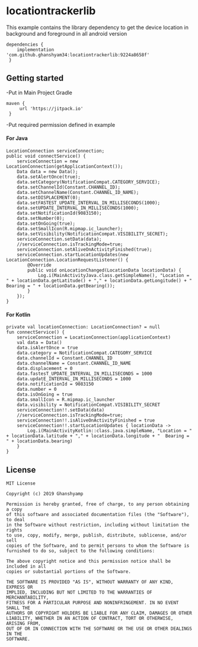# locationtrackerlib
This example contains the library dependency to get the device location in background and foreground in all android version


```
dependencies {
    implementation 'com.github.ghanshyam34:locationtrackerlib:9224a8658f'
 }
```


## Getting started

  -Put in Main Project Gradle
  
    maven { 
         url 'https://jitpack.io'
     } 


  -Put required permission defined in example


  #### For Java
  
    LocationConnection serviceConnection;
    public void connectService() {
        serviceConnection = new LocationConnection(getApplicationContext());
        Data data = new Data();
        data.setAlertOnce(true);
        data.setCategory(NotificationCompat.CATEGORY_SERVICE);
        data.setChannelId(Constant.CHANNEL_ID);
        data.setChannelName(Constant.CHANNEL_ID_NAME);
        data.setDISPLACEMENT(0);
        data.setFASTEST_UPDATE_INTERVAL_IN_MILLISECONDS(1000);
        data.setUPDATE_INTERVAL_IN_MILLISECONDS(1000);
        data.setNotificationId(9083150);
        data.setNumber(0);
        data.setOnGoing(true);
        data.setSmallIcon(R.mipmap.ic_launcher);
        data.setVisibility(NotificationCompat.VISIBILITY_SECRET);
        serviceConnection.setData(data);
        //serviceConnection.isTrackingMode=true;
        serviceConnection.setAliveOnActivityFinished(true);
        serviceConnection.startLocationUpdates(new LocationConnection.LocationRequestListener() {
            @Override
            public void onLocationChanged(LocationData locationData) {
                Log.i(MainActivityJava.class.getSimpleName(), "Location = " + locationData.getLatitude() + "," + locationData.getLongitude() + "  Bearing = " + locationData.getBearing());
            }
        });
    }
    
    
    
    
    
   #### For Kotlin
    private val locationConnection: LocationConnection? = null
    fun connectService() {
        serviceConnection = LocationConnection(applicationContext)
        val data = Data()
        data.isAlertOnce = true
        data.category = NotificationCompat.CATEGORY_SERVICE
        data.channelId = Constant.CHANNEL_ID
        data.channelName = Constant.CHANNEL_ID_NAME
        data.displacement = 0
        data.fastesT_UPDATE_INTERVAL_IN_MILLISECONDS = 1000
        data.updatE_INTERVAL_IN_MILLISECONDS = 1000
        data.notificationId = 9083150
        data.number = 0
        data.isOnGoing = true
        data.smallIcon = R.mipmap.ic_launcher
        data.visibility = NotificationCompat.VISIBILITY_SECRET
        serviceConnection!!.setData(data)
        //serviceConnection.isTrackingMode=true;
        serviceConnection!!.isAliveOnActivityFinished = true
        serviceConnection!!.startLocationUpdates { locationData ->
            Log.i(MainActivityKotlin::class.java.simpleName, "Location = " + locationData.latitude + "," + locationData.longitude + "  Bearing = " + locationData.bearing)
        }
    }
   
 
 

## License
```
MIT License

Copyright (c) 2019 Ghanshyamp

Permission is hereby granted, free of charge, to any person obtaining a copy
of this software and associated documentation files (the "Software"), to deal
in the Software without restriction, including without limitation the rights
to use, copy, modify, merge, publish, distribute, sublicense, and/or sell
copies of the Software, and to permit persons to whom the Software is
furnished to do so, subject to the following conditions:

The above copyright notice and this permission notice shall be included in all
copies or substantial portions of the Software.

THE SOFTWARE IS PROVIDED "AS IS", WITHOUT WARRANTY OF ANY KIND, EXPRESS OR
IMPLIED, INCLUDING BUT NOT LIMITED TO THE WARRANTIES OF MERCHANTABILITY,
FITNESS FOR A PARTICULAR PURPOSE AND NONINFRINGEMENT. IN NO EVENT SHALL THE
AUTHORS OR COPYRIGHT HOLDERS BE LIABLE FOR ANY CLAIM, DAMAGES OR OTHER
LIABILITY, WHETHER IN AN ACTION OF CONTRACT, TORT OR OTHERWISE, ARISING FROM,
OUT OF OR IN CONNECTION WITH THE SOFTWARE OR THE USE OR OTHER DEALINGS IN THE
SOFTWARE.
``` 
